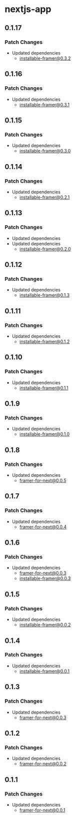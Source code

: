 # nextjs-app

## 0.1.17

### Patch Changes

-   Updated dependencies
    -   installable-framer@0.3.2

## 0.1.16

### Patch Changes

-   Updated dependencies
    -   installable-framer@0.3.1

## 0.1.15

### Patch Changes

-   Updated dependencies
    -   installable-framer@0.3.0

## 0.1.14

### Patch Changes

-   Updated dependencies
    -   installable-framer@0.2.1

## 0.1.13

### Patch Changes

-   Updated dependencies
-   Updated dependencies
    -   installable-framer@0.2.0

## 0.1.12

### Patch Changes

-   Updated dependencies
    -   installable-framer@0.1.3

## 0.1.11

### Patch Changes

-   Updated dependencies
    -   installable-framer@0.1.2

## 0.1.10

### Patch Changes

-   Updated dependencies
    -   installable-framer@0.1.1

## 0.1.9

### Patch Changes

-   Updated dependencies
    -   installable-framer@0.1.0

## 0.1.8

### Patch Changes

-   Updated dependencies
    -   framer-for-next@0.0.5

## 0.1.7

### Patch Changes

-   Updated dependencies
    -   framer-for-next@0.0.4

## 0.1.6

### Patch Changes

-   Updated dependencies
    -   framer-for-next@0.0.3
    -   installable-framer@0.0.3

## 0.1.5

### Patch Changes

-   Updated dependencies
    -   installable-framer@0.0.2

## 0.1.4

### Patch Changes

-   Updated dependencies
    -   installable-framer@0.0.1

## 0.1.3

### Patch Changes

-   Updated dependencies
    -   framer-for-next@0.0.3

## 0.1.2

### Patch Changes

-   Updated dependencies
    -   framer-for-next@0.0.2

## 0.1.1

### Patch Changes

-   Updated dependencies
    -   framer-for-next@0.0.1

